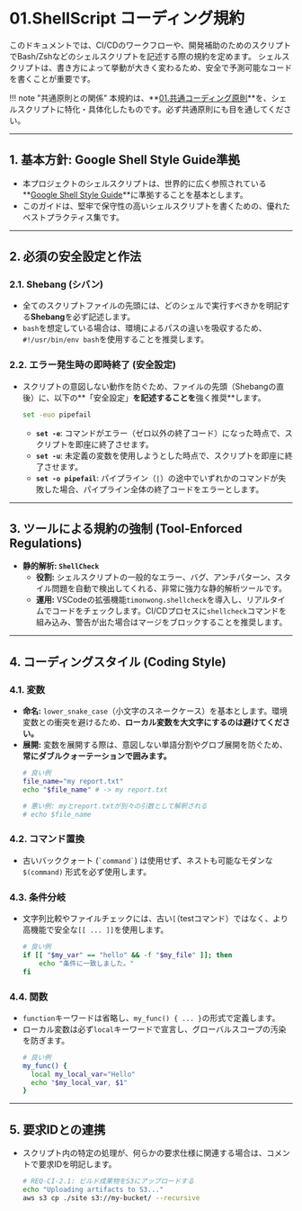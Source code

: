 # 01.ShellScript コーディング規約

このドキュメントでは、CI/CDのワークフローや、開発補助のためのスクリプトでBash/Zshなどのシェルスクリプトを記述する際の規約を定めます。
シェルスクリプトは、書き方によって挙動が大きく変わるため、安全で予測可能なコードを書くことが重要です。

!!! note "共通原則との関係"
    本規約は、**[01.共通コーディング原則](../01_共通規則/01_共通コーディング原則.md)**を、シェルスクリプトに特化・具体化したものです。必ず共通原則にも目を通してください。

---

## 1. 基本方針: Google Shell Style Guide準拠

*   本プロジェクトのシェルスクリプトは、世界的に広く参照されている**[Google Shell Style Guide](https://google.github.io/styleguide/shellguide.html)**に準拠することを基本とします。
*   このガイドは、堅牢で保守性の高いシェルスクリプトを書くための、優れたベストプラクティス集です。

---

## 2. 必須の安全設定と作法

### 2.1. Shebang (シバン)
*   全てのスクリプトファイルの先頭には、どのシェルで実行すべきかを明記する**Shebang**を必ず記述します。
*   `bash`を想定している場合は、環境によるパスの違いを吸収するため、`#!/usr/bin/env bash`を使用することを推奨します。

### 2.2. エラー発生時の即時終了 (安全設定)
*   スクリプトの意図しない動作を防ぐため、ファイルの先頭（Shebangの直後）に、以下の**「安全設定」**を記述することを**強く推奨**します。

    ```bash
    set -euo pipefail
    ```
    *   **`set -e`**: コマンドがエラー（ゼロ以外の終了コード）になった時点で、スクリプトを即座に終了させます。
    *   **`set -u`**: 未定義の変数を使用しようとした時点で、スクリプトを即座に終了させます。
    *   **`set -o pipefail`**: パイプライン（`|`）の途中でいずれかのコマンドが失敗した場合、パイプライン全体の終了コードをエラーとします。

---

## 3. ツールによる規約の強制 (Tool-Enforced Regulations)

*   **静的解析: `ShellCheck`**
    *   **役割:** シェルスクリプトの一般的なエラー、バグ、アンチパターン、スタイル問題を自動で検出してくれる、非常に強力な静的解析ツールです。
    *   **運用:** VSCodeの拡張機能`timonwong.shellcheck`を導入し、リアルタイムでコードをチェックします。CI/CDプロセスに`shellcheck`コマンドを組み込み、警告が出た場合はマージをブロックすることを推奨します。

---

## 4. コーディングスタイル (Coding Style)

### 4.1. 変数
*   **命名:** `lower_snake_case`（小文字のスネークケース）を基本とします。環境変数との衝突を避けるため、**ローカル変数を大文字にするのは避けてください。**
*   **展開:** 変数を展開する際は、意図しない単語分割やグロブ展開を防ぐため、**常にダブルクォーテーションで囲みます。**
    ```bash
    # 良い例
    file_name="my report.txt"
    echo "$file_name" # -> my report.txt

    # 悪い例: myとreport.txtが別々の引数として解釈される
    # echo $file_name
    ```

### 4.2. コマンド置換
*   古いバッククォート (`` `command` ``) は使用せず、ネストも可能なモダンな `$(command)` 形式を必ず使用します。

### 4.3. 条件分岐
*   文字列比較やファイルチェックには、古い`[`（testコマンド）ではなく、より高機能で安全な`[[ ... ]]`を使用します。

    ```bash
    # 良い例
    if [[ "$my_var" == "hello" && -f "$my_file" ]]; then
        echo "条件に一致しました。"
    fi
    ```

### 4.4. 関数
*   `function`キーワードは省略し、`my_func() { ... }`の形式で定義します。
*   ローカル変数は必ず`local`キーワードで宣言し、グローバルスコープの汚染を防ぎます。
    ```bash
    # 良い例
    my_func() {
      local my_local_var="Hello"
      echo "$my_local_var, $1"
    }
    ```

---

## 5. 要求IDとの連携

*   スクリプト内の特定の処理が、何らかの要求仕様に関連する場合は、コメントで要求IDを明記します。

    ```bash
    # REQ-CI-2.1: ビルド成果物をS3にアップロードする
    echo "Uploading artifacts to S3..."
    aws s3 cp ./site s3://my-bucket/ --recursive
    ```
